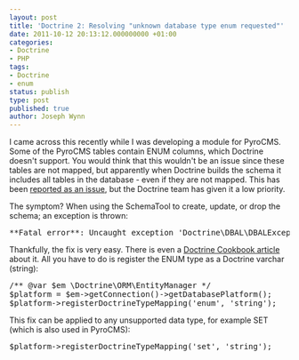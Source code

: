 ```yaml
---
layout: post
title: 'Doctrine 2: Resolving "unknown database type enum requested"'
date: 2011-10-12 20:13:12.000000000 +01:00
categories:
- Doctrine
- PHP
tags:
- Doctrine
- enum
status: publish
type: post
published: true
author: Joseph Wynn
---
```


I came across this recently while I was developing a module for PyroCMS. Some of the PyroCMS tables contain ENUM columns, which Doctrine doesn't support. You would think that this wouldn't be an issue since these tables are not mapped, but apparently when Doctrine builds the schema it includes all tables in the database - even if they are not mapped. This has been [reported as an issue](http://www.doctrine-project.org/jira/browse/DDC-1273), but the Doctrine team has given it a low priority.

The symptom? When using the SchemaTool to create, update, or drop the schema; an exception is thrown:

<pre class="no-highlight">**Fatal error**: Uncaught exception 'Doctrine\DBAL\DBALException' with message 'Unknown database type enum requested, Doctrine\DBAL\Platforms\MySqlPlatform may not support it.'</pre>

Thankfully, the fix is very easy. There is even a [Doctrine Cookbook article](http://www.doctrine-project.org/docs/orm/2.1/en/cookbook/mysql-enums.html) about it. All you have to do is register the ENUM type as a Doctrine varchar (string):

<pre class="highlight-php">/** @var $em \Doctrine\ORM\EntityManager */
$platform = $em-&gt;getConnection()-&gt;getDatabasePlatform();
$platform-&gt;registerDoctrineTypeMapping('enum', 'string');</pre>

This fix can be applied to any unsupported data type, for example SET (which is also used in PyroCMS):

<pre class="highlight-php">$platform-&gt;registerDoctrineTypeMapping('set', 'string');</pre>